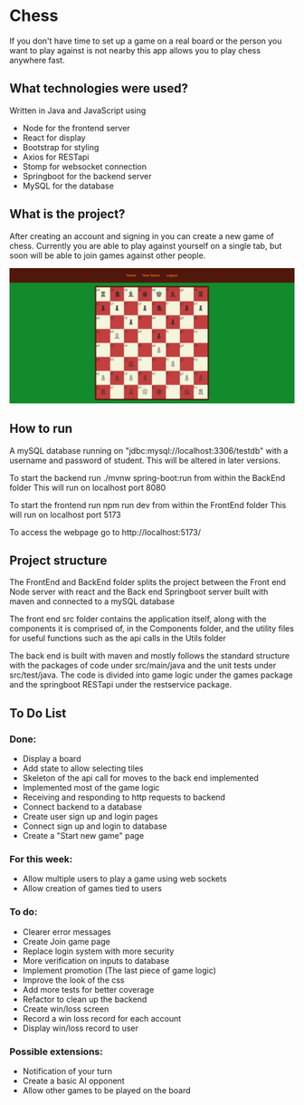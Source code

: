 # Chess

If you don't have time to set up a game on a real board or the person you want to play against is not nearby this app allows you to play chess anywhere fast.

## What technologies were used?
Written in Java and JavaScript using
- Node for the frontend server
- React for display
- Bootstrap for styling
- Axios for RESTapi
- Stomp for websocket connection
- Springboot for the backend server
- MySQL for the database

## What is the project?

After creating an account and signing in you can create a new game of chess. Currently you are able to play against yourself on a single tab, but soon will be able to join games against other people.


![Image](/preview.png)


## How to run

A mySQL database running on "jdbc:mysql://localhost:3306/testdb" with a username and password of student. This will be altered in later versions.

To start the backend run  ./mvnw spring-boot:run from within the BackEnd folder
This will run on localhost port 8080

To start the frontend run npm run dev from within the FrontEnd folder
This will run on localhost port 5173

To access the webpage go to http://localhost:5173/


## Project structure

The FrontEnd and BackEnd folder splits the project between the Front end Node server with react and the Back end Springboot server built with maven and connected to a mySQL database

The front end src folder contains the application itself, along with the components it is comprised of, in the Components folder, and the utility files for useful functions such as the api calls in the Utils folder

The back end is built with maven and mostly follows the standard structure with the packages of code under src/main/java and the unit tests under src/test/java. The code is divided into game logic under the games package and the springboot RESTapi under the restservice package.

## To Do List

### Done:

- Display a board
- Add state to allow selecting tiles
- Skeleton of the api call for moves to the back end implemented
- Implemented most of the game logic
- Receiving and responding to http requests to backend
- Connect backend to a database
- Create user sign up and login pages
- Connect sign up and login to database
- Create a "Start new game" page

### For this week:

- Allow multiple users to play a game using web sockets
- Allow creation of games tied to users


### To do:

- Clearer error messages
- Create Join game page
- Replace login system with more security
- More verification on inputs to database
- Implement promotion (The last piece of game logic)
- Improve the look of the css
- Add more tests for better coverage
- Refactor to clean up the backend
- Create win/loss screen
- Record a win loss record for each account
- Display win/loss record to user

### Possible extensions:

- Notification of your turn
- Create a basic AI opponent
- Allow other games to be played on the board
